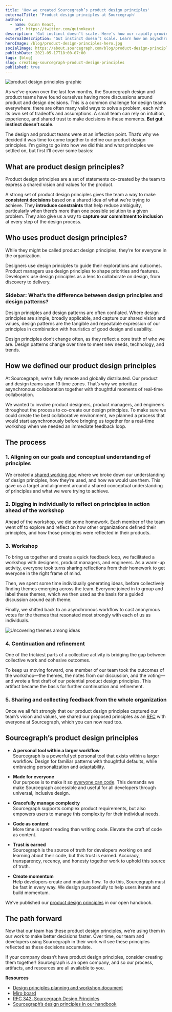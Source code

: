 ```yaml
---
title: 'How we created Sourcegraph’s product design principles'
externalTitle: 'Product design principles at Sourcegraph'
authors:
  - name: Quinn Keast,
    url: https://twitter.com/quinnkeast
description: 'Gut instinct doesn’t scale. Here’s how our rapidly growing all-remote product and design teams collaborated asynchronously to define Sourcegraph’s inclusive product design principles to help us scale consistently.'
externalDescription: 'Gut instinct doesn’t scale. Learn how an asynchronous, fully remote company built its product design principles.'
heroImage: /blog/product-design-principles-hero.jpg
socialImage: https://about.sourcegraph.com/blog/product-design-principles-hero.jpg
publishDate: 2021-05-17T18:00-07:00
tags: [blog]
slug: creating-sourcegraph-product-design-principles
published: true
---
```


![product design principles graphic](/blog/product-design-principles-hero.jpg)

As we’ve grown over the last few months, the Sourcegraph design and product teams have found ourselves having more discussions around product and design decisions. This is a common challenge for design teams everywhere: there are often many valid ways to solve a problem, each with its own set of tradeoffs and assumptions. A small team can rely on intuition, experience, and shared trust to make decisions in these moments. **But gut instinct doesn’t scale.**

The design and product teams were at an inflection point. That’s why we decided it was time to come together to define our product design principles. I’m going to go into how we did this and what principles we settled on, but first I’ll cover some basics:

## What are product design principles?

Product design principles are a set of statements co-created by the team to express a shared vision and values for the product.

A strong set of product design principles gives the team a way to make **consistent decisions** based on a shared idea of what we’re trying to achieve. They **introduce constraints** that help reduce ambiguity, particularly when there’s more than one possible solution to a given problem. They also give us a way to **capture our commitment to inclusion** at every step of the design process.

## Who uses product design principles?

While they might be called product design principles, they’re for everyone in the organization.

Designers use design principles to guide their explorations and outcomes. Product managers use design principles to shape priorities and features. Developers use design principles as a lens to collaborate on design, from discovery to delivery.

### Sidebar: What’s the difference between design principles and design patterns?

Design principles and design patterns are often conflated. Where design principles are simple, broadly applicable, and capture our shared vision and values, design patterns are the tangible and repeatable expression of our principles in combination with heuristics of good design and usability.

Design principles don’t change often, as they reflect a core truth of who we are. Design patterns change over time to meet new needs, technology, and trends.

## How we defined our product design principles

At Sourcegraph, we’re fully remote and globally distributed. Our product and design teams span 13 time zones.
That’s why we prioritize asynchronous collaboration together with thoughtful moments of real-time collaboration.

We wanted to involve product designers, product managers, and engineers throughout the process to co-create our design principles. To make sure we could create the best collaborative environment, we planned a process that would start asynchronously before bringing us together for a real-time workshop when we needed an immediate feedback loop.

## The process

### 1. Aligning on our goals and conceptual understanding of principles

We created a [shared working doc](https://docs.google.com/document/d/10Ko8z1ozVaUStuPG2-cM_EJUVJvcgabv8qZYNAJXn24/edit#) where we broke down our understanding of design principles, how they’re used, and how we would use them. This gave us a target and alignment around a shared conceptual understanding of principles and what we were trying to achieve.

### 2. Digging in individually to reflect on principles in action ahead of the workshop

Ahead of the workshop, we did some homework. Each member of the team went off to explore and reflect on how other organizations defined their principles, and how those principles were reflected in their products.

### 3. Workshop

To bring us together and create a quick feedback loop, we facilitated a workshop with designers, product managers, and engineers. As a warm-up activity, everyone took turns sharing reflections from their homework to get everyone in the right frame of mind.

Then, we spent some time individually generating ideas, before collectively finding themes emerging across the team. Everyone joined in to group and label these themes, which we then used as the basis for a guided discussion around each theme.

Finally, we shifted back to an asynchronous workflow to cast anonymous votes for the themes that resonated most strongly with each of us as individuals.

![Uncovering themes among ideas](/blog/evolving-workshop-themes.png)

### 4. Continuation and refinement

One of the trickiest parts of a collective activity is bridging the gap between collective work and cohesive outcomes.

To keep us moving forward, one member of our team took the outcomes of the workshop—the themes, the notes from our discussion, and the voting—and wrote a first draft of our potential product design principles. This artifact became the basis for further continuation and refinement.

### 5. Sharing and collecting feedback from the whole organization

Once we all felt strongly that our product design principles captured our team’s vision and values, we shared our proposed principles as an [RFC](https://docs.google.com/document/d/1zRbtZR68ZITYypSAJJ63Ir_fFPxJfTtidJmsrxUXW7o/edit#) with everyone at Sourcegraph, which you can now read too.

## Sourcegraph’s product design principles

- **A personal tool within a larger workflow**<br />
  Sourcegraph is a powerful yet personal tool that exists within a larger workflow. Design for familiar patterns with thoughtful defaults, while embracing personalization and adaptability.

- **Made for everyone**<br />
  Our purpose is to make it so [everyone can code](https://handbook.sourcegraph.com/company/strategy#purpose). This demands we make Sourcegraph accessible and useful for all developers through universal, inclusive design.

- **Gracefully manage complexity**<br />
  Sourcegraph supports complex product requirements, but also empowers users to manage this complexity for their individual needs.

- **Code as content**<br />
  More time is spent reading than writing code. Elevate the craft of code as content.

- **Trust is earned**<br />
  Sourcegraph is the source of truth for developers working on and learning about their code, but this trust is earned. Accuracy, transparency, recency, and honesty together work to uphold this source of truth.

- **Create momentum**<br />
  Help developers create and maintain flow. To do this, Sourcegraph must be fast in every way. We design purposefully to help users iterate and build momentum.

We’ve published our [product design principles](https://handbook.sourcegraph.com/product/design_principles) in our open handbook.

## The path forward

Now that our team has these product design principles, we’re using them in our work to make better decisions faster. Over time, our team and developers using Sourcegraph in their work will see these principles reflected as these decisions accumulate.

If your company doesn’t have product design principles, consider creating them together!
Sourcegraph is an open company, and so our process, artifacts, and resources are all available to you.

**Resources**

- [Design principles planning and workshop document](https://docs.google.com/document/d/10Ko8z1ozVaUStuPG2-cM_EJUVJvcgabv8qZYNAJXn24/edit#)
- [Miro board](https://miro.com/app/board/o9J_lT0O5TU=/)
- [RFC 342: Sourcegraph Design Principles](https://docs.google.com/document/d/1zRbtZR68ZITYypSAJJ63Ir_fFPxJfTtidJmsrxUXW7o/edit#)
- [Sourcegraph’s design principles in our handbook](https://handbook.sourcegraph.com/product/design_principles)
